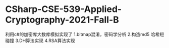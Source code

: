 # CSharp-CSE-539-Applied-Cryptography-2021-Fall-B
利用c#的加密库大数库模拟实现了
1.bitmap混淆，密码学分析
2.构造md5 哈希短碰撞
3.DH算法实现
4.RSA算法实现
